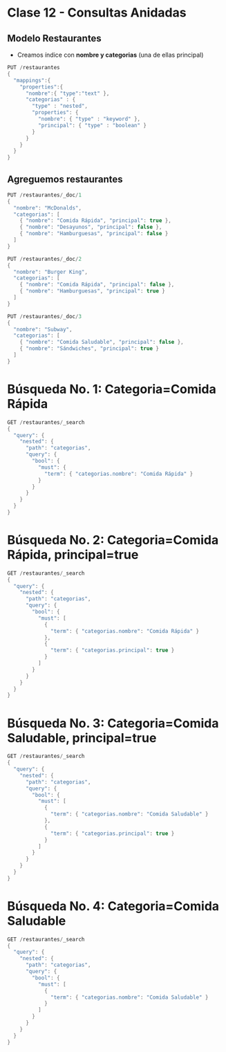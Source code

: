 # Clase 12 - Consultas Anidadas

## Modelo Restaurantes
- Creamos índice con **nombre y categorias** (una de ellas principal)

```java
PUT /restaurantes
{
  "mappings":{
    "properties":{
      "nombre":{ "type":"text" },
      "categorias" : {
        "type" : "nested",
        "properties": {
          "nombre": { "type" : "keyword" },
          "principal": { "type" : "boolean" }
        }
      }
    }
  }
}
```

## Agreguemos restaurantes

```java
PUT /restaurantes/_doc/1
{
  "nombre": "McDonalds",
  "categorias": [
    { "nombre": "Comida Rápida", "principal": true },
    { "nombre": "Desayunos", "principal": false },
    { "nombre": "Hamburguesas", "principal": false }
  ]
}
```

```java
PUT /restaurantes/_doc/2
{
  "nombre": "Burger King",
  "categorias": [
    { "nombre": "Comida Rápida", "principal": false },
    { "nombre": "Hamburguesas", "principal": true }
  ]
}
```

```java
PUT /restaurantes/_doc/3
{
  "nombre": "Subway",
  "categorias": [
    { "nombre": "Comida Saludable", "principal": false },
    { "nombre": "Sándwiches", "principal": true }
  ]
}
```

# Búsqueda No. 1: Categoria=Comida Rápida 

```java
GET /restaurantes/_search
{
  "query": {
    "nested": {
      "path": "categorias",
      "query": {
        "bool": {
          "must": {
            "term": { "categorias.nombre": "Comida Rápida" }
          }
        }
      }
    }
  }
}
```

# Búsqueda No. 2: Categoria=Comida Rápida, principal=true


```java
GET /restaurantes/_search
{
  "query": {
    "nested": {
      "path": "categorias",
      "query": {
        "bool": {
          "must": [
            {
              "term": { "categorias.nombre": "Comida Rápida" }
            },
            {
              "term": { "categorias.principal": true }
            }
          ]
        }
      }
    }
  }
}
```

# Búsqueda No. 3: Categoria=Comida Saludable, principal=true 

```java
GET /restaurantes/_search
{
  "query": {
    "nested": {
      "path": "categorias",
      "query": {
        "bool": {
          "must": [
            {
              "term": { "categorias.nombre": "Comida Saludable" }
            },
            {
              "term": { "categorias.principal": true }
            }
          ]
        }
      }
    }
  }
}
```

# Búsqueda No. 4: Categoria=Comida Saludable

```java
GET /restaurantes/_search
{
  "query": {
    "nested": {
      "path": "categorias",
      "query": {
        "bool": {
          "must": [
            {
              "term": { "categorias.nombre": "Comida Saludable" }
            }
          ]
        }
      }
    }
  }
}
```
